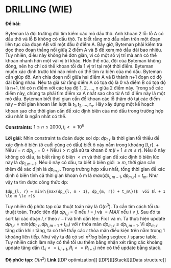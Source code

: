 # DRILLING (WIE)
**Đề bài:**
    
Byteman là đội trưởng đội tìm kiếm các mỏ dầu thô. Anh khoan 2 lỗ: lỗ A có dầu thô và lỗ B không có dầu thô. Ta biết rằng mỏ dầu nằm trên một đoạn liên tục của đoạn AB với một đầu ở điểm A. Bây giờ, Byteman phải kiểm tra dọc theo đoạn thẳng nối giữa 2 điểm A và B để xem mỏ dầu dài bao nhiêu. Tuy nhiên, điều này không hề đơn giản, vì có một số vị trí mà anh có thể khoan nhanh hơn một vài vị trí khác. Hơn thế nữa, đội của Byteman không đông, nên họ chỉ có thể khoan tối đa 1 vị trí tại một thời điểm. Byteman muốn xác định trước khi nào mình có thể tìm ra biên của mỏ dầu. Byteman cần giúp đỡ. Anh chia đoạn nối giữa hai điểm A và B thành n+1 đoạn có độ dài bằng nhau. Nếu ta giả sử rằng điểm A có tọa độ là 0 và điểm B có tọa độ là n+1, thì có n điểm với các tọa độ 1, 2, …, n giữa 2 điểm này. Trong số các điểm này, chúng ta phải tìm điểm xa A nhất sao cho từ A tới điểm này là một mỏ dầu. Byteman biết thời gian cần để khoan các lỗ thăm dò tại các điểm này – thời gian khoan lần lượt là $t_1, t_2, …, t_n$. Hãy xây dựng một kế hoạch khoan sao cho thời gian cần để xác định biên của mỏ dầu trong trường hợp xấu nhất là ngắn nhất có thể.

**Constraints:** $1 \le n \le 2000, t_i <= 10^6$

**Lời giải:**
Nhìn constraint ta đoán được sol dp: $dp_{l, r}$ là thời gian tối thiểu để xác định ô biên (ô cuối cùng có dầu) biết ô này nằm trong khoảng $[l, r]$. 
	+ Nếu $l = r$: $dp_{l, r} = 0$ 
	+ Nếu $l > r$: giả sử ta khoan ô $m (l + 1 \le m \le r)$. Nếu ô này không có dầu, ta biết rằng ô biên $< m$ và thời gian để xác định ô biên lúc này là $dp_{l, m - 1}$. Nếu ô này có dầu, ta biết ô biên giới $\ge m$, thời gian cần thêm để xác định là $dp_{m, r}$. Trong trường hợp xấu nhất, tổng thời gian để xác định ô biên tính cả thời gian khoan ô m là $max(dp_{l, m - 1}, dp_{m, r}) + t_m$. Như vậy ta tìm được công thức dp: 
	
	$dp_{l, r} = min(\{max(dp_{l, m - 1}, dp_{m, r}) + t_m\})$	với $l + 1 \le m \le r)$
	
Tuy nhiên độ phức tạp của thuật toán này là $O(n ^ 3)$. Ta cần tìm cách tối ưu thuật toán. 
Trước tiên đặt $dp_{i, j} = 0$ nếu $i = j$ và $= MAX$ nếu $i \neq j$. Sau đó ta sort lại các đoạn $l, r$ theo $r - l$ và tính dần lên:
Fix l và m. Ta thực hiện update $dp_{l, r} = min(dp_{l, r}, dp_{l, m - 1} + t_m)$ với  $r$ thỏa mãn $dp_{m, r} \le dp_{l, m - 1}$. Vì $dp_{m, r}$ tăng dần khi r tăng, ta có thể thấy các $r$ thỏa mãn điều kiện trên nằm trong 1 khoảng liên tiếp. Như vậy ta đã có sol $n^2log$ bằng segtree / sparse table. Tuy nhiên cách làm này có thể tối ưu thêm bằng nhận xét rằng các khoảng update tăng dần $(L_i <= L_{i + 1}, R_i <= R_{i + 1})$ nên có thể update bằng stack. 
	
**Độ phức tạp**: $O(n^2)$ 
**Link** [[DP optimization]] [[DP]][[Stack]][[Data structure]]
